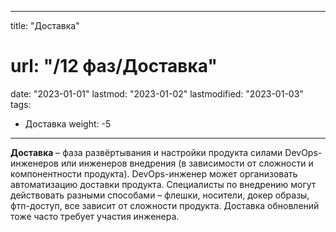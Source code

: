 
---
title: "Доставка"
# url: "/12 фаз/Доставка"
date: "2023-01-01"
lastmod: "2023-01-02"
lastmodified: "2023-01-03"
tags:
- Доставка
weight: -5
---

**Доставка** – фаза развёртывания и настройки продукта силами DevOps-инженеров или инженеров внедрения (в зависимости от сложности и компонентности продукта). 
DevOps-инженер может организовать автоматизацию доставки продукта. 
Специалисты по внедрению могут действовать разными способами – флешки, носители, докер образы, фтп-доступ, все зависит от сложности продукта. Доставка обновлений тоже часто требует участия инженера.
